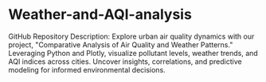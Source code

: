 # Weather-and-AQI-analysis
GitHub Repository Description:  Explore urban air quality dynamics with our project, "Comparative Analysis of Air Quality and Weather Patterns." Leveraging Python and Plotly, visualize pollutant levels, weather trends, and AQI indices across cities. Uncover insights, correlations, and predictive modeling for informed environmental decisions.
